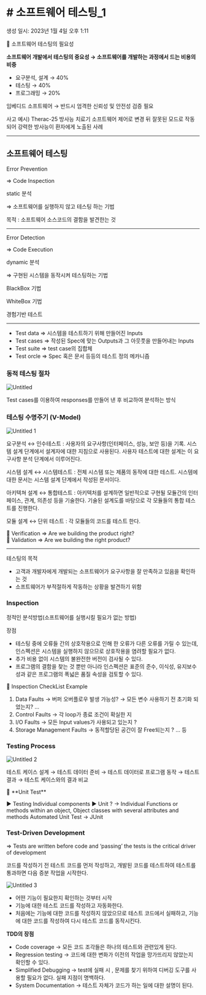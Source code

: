 # # 소프트웨어 테스팅_1

생성 일시: 2023년 1월 4일 오후 1:11

<aside>
🌱 소프트웨어 테스팅의 필요성

**소프트웨어 개발에서 테스팅의 중요성 → 소프트웨어를 개발하는 과정에서 드는 비용의 비중**

- 요구분석, 설계 → 40%
- 테스팅 → 40%
- 프로그래밍 → 20%

임베디드 소프트웨어 → 반드시 엄격한 신뢰성 및 안전성 검증 필요

사고 예시) Therac-25 방사능 치료기 소프트웨어 제어로 변경 뒤 잘못된 모드로 작동되어 강력한 방사능이 환자에게 노출된 사례

</aside>

---

## 소프트웨어 테스팅

Error Prevention

⇒ Code Inspection

static 분석 

⇒ 소프트웨어를 실행하지 않고 테스팅 하는 기법 

목적 : 소프트웨어 소스코드의 결함을 발견한는 것

---

Error Detection

⇒ Code Execution

dynamic 분석

⇒ 구현된 시스템을 동작시켜 테스팅하는 기법

BlackBox 기법

WhiteBox 기법

경험기반 테스트

---

- Test data ⇒ 시스템을 테스트하기 위해 만들어진 Inputs
- Test cases ⇒ 작성된 Spec에 맞는 Outputs과 그 아웃풋을 만들어내는 Inputs
- Test suite ⇒ test case의 집합체
- Test orcle ⇒ Spec 혹은 문서 등등의 테스트 정의 메카니즘

### 동적 테스팅 절차
![Untitled](https://user-images.githubusercontent.com/77047099/210713147-86fa4bac-8d2a-49ee-b832-21ed2bc9500c.png)

Test cases를 이용하여 responses를 만들어 낸 후 비교하여 분석하는 방식

### 테스팅 수명주기 (V-Model)

![Untitled 1](https://user-images.githubusercontent.com/77047099/210713091-f0f0dcbc-c02a-41ba-a5dc-77152aafa8a2.png)

요구분석 ↔ 인수테스트 : 사용자의 요구사항(인터페이스, 성능, 보안 등)을 기록. 시스템 설계 단계에서 설계자에 대한 지침으로 사용된다. 사용자 테스트에 대한 설계는 이 요구사항 분석 단계에서 이루어진다.

 시스템 설계 ↔ 시스템테스트 : 전체 시스템 또는 제품의 동작에 대한 테스트. 시스템에 대한 문서는 시스템 설계 단계에서 작성된 문서이다.

아키텍쳐 설계 ↔ 통합테스트 : 아키텍처를 설계하면 일반적으로 구현될 모듈간의 인터페이스, 관계, 의존성 등을 기술한다. 기술된 설계도를 바탕으로 각 모듈들의 통합 테스트를 진행한다.

모듈 설계 ↔ 단위 테스트 : 각 모듈들의 코드를 테스트 한다.

<aside>
🌱 Verification
⇒ Are we building the product right?

</aside>

<aside>
🌱 Validation
⇒ Are we building the right  product?

</aside>

---

테스팅의 목적

- 고객과 개발자에게 개발되는 소프트웨어가 요구사항을 잘 만족하고 있음을 확인하는 것
- 소프트웨어가 부적절하게 작동하는 상황을 발견하기 위함

### Inspection

정적인 분석방법(소프트웨어를 실행시킬 필요가 없는 방법)

장점

- 테스팅 중에 오류들 간의 상호작용으로 인해 한 오류가 다른 오류를 가릴 수 있는데, 인스펙션은 시스템을 실행하지 않으므로 상호작용을 염려할 필요가 없다.
- 추가 비용 없이 시스템의 불완전한 버전이 검사될 수 있다.
- 프로그램의 결함을 찾는 것 뿐만 아니라 인스펙션은 표준의 준수, 이식성, 유지보수성과 같은 프로그램의 폭넓은 품질 속성을 검토할 수 있다.

<aside>
🌱 Inspection CheckList Example

1. Data Faults
→ 버퍼 오버플로우 발생 가능성?
→ 모든 변수 사용하기 전 초기화 되었는지? …
2. Control Faults
→ 각 loop가 종료 조건이 확실한 지
3. I/O Faults
→ 모든 Input values가 사용되고 있는지 ?
4. Storage Management Faults
→ 동적할당된 공간이 잘 Free되는지 ? … 등
</aside>

### Testing Process

![Untitled 2](https://user-images.githubusercontent.com/77047099/210713119-e7156f4d-8482-4f31-bdb4-bc3cb6ab9063.png)

테스트 케이스 설계 → 테스트 데이터 준비 → 테스트 데이터로 프로그램 동작 → 테스트 결과 → 테스트 케이스와의 결과 비교

<aside>
🌱 **Unit Test**

▶️ Testing Individual components
▶️ Unit ? → Individual Functions or methods within an object, Object classes with several attributes and methods 
Automated Unit Test → JUnit

</aside>

### Test-Driven Development

⇒ Tests are written before code and ‘passing’ the tests is the critical driver of development

코드를 작성하기 전 테스트 코드를 먼저 작성하고, 개발된 코드를 테스트하여 테스트를 통과하면 다음 증분 작업을 시작한다.

![Untitled 3](https://user-images.githubusercontent.com/77047099/210713129-a9dfd446-8540-4ef8-8c91-25eb86171d47.png)

- 어떤 기능이 필요한지 확인하는 것부터 시작
- 기능에 대한 테스트 코드를 작성하고 자동화한다.
- 처음에는 기능에 대한 코드를 작성하지 않았으므로 테스트 코드에서 실패하고, 기능에 대한 코드를 작성하여 다시 테스트 코드를 동작시킨다.

**TDD의 장점**

- Code coverage → 모든 코드 조각들은 하나의 테스트와 관련있게 된다.
- Regression testing → 코드에 대한 변화가 이전의 작업을 망가뜨리지 않았는지 확인할 수 있다.
- Simplified Debugging → test에 실패 시 , 문제를 찾기 위하여 디버깅 도구를 사용할 필요가 없다. 실패 지점이 명백하다.
- System Documentation → 테스트 자체가 코드가 하는 일에 대한 설명이 된다.
